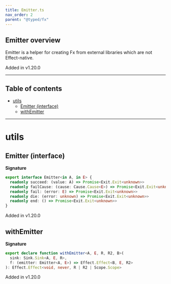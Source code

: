 ```yaml
---
title: Emitter.ts
nav_order: 2
parent: "@typed/fx"
---
```


## Emitter overview

Emitter is a helper for creating Fx from external libraries which are not Effect-native.

Added in v1.20.0

---

<h2 class="text-delta">Table of contents</h2>

- [utils](#utils)
  - [Emitter (interface)](#emitter-interface)
  - [withEmitter](#withemitter)

---

# utils

## Emitter (interface)

**Signature**

```ts
export interface Emitter<in A, in E> {
  readonly succeed: (value: A) => Promise<Exit.Exit<unknown>>
  readonly failCause: (cause: Cause.Cause<E>) => Promise<Exit.Exit<unknown>>
  readonly fail: (error: E) => Promise<Exit.Exit<unknown>>
  readonly die: (error: unknown) => Promise<Exit.Exit<unknown>>
  readonly end: () => Promise<Exit.Exit<unknown>>
}
```

Added in v1.20.0

## withEmitter

**Signature**

```ts
export declare function withEmitter<A, E, R, R2, B>(
  sink: Sink.Sink<A, E, R>,
  f: (emitter: Emitter<A, E>) => Effect.Effect<B, E, R2>
): Effect.Effect<void, never, R | R2 | Scope.Scope>
```

Added in v1.20.0
